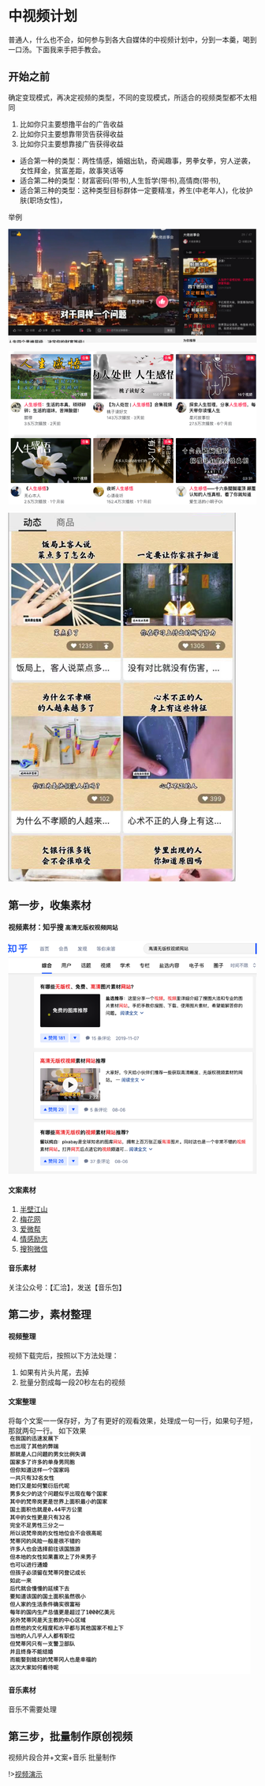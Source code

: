 
# 中视频计划

普通人，什么也不会，如何参与到各大自媒体的中视频计划中，分到一本羹，喝到一口汤。下面我来手把手教会。


## 开始之前

确定变现模式，再决定视频的类型，不同的变现模式，所适合的视频类型都不太相同

1. 比如你只主要想撸平台的广告收益
2. 比如你只主要想靠带货告获得收益
3. 比如你只主要想靠接广告获得收益

* 适合第一种的类型：两性情感，婚姻出轨，奇闻趣事，男拳女拳，穷人逆袭，女性拜金，贫富差距，故事笑话等
* 适合第二种的类型：财富密码(带书),人生哲学(带书),高情商(带书),
* 适合第三种的类型：这种类型目标群体一定要精准，养生(中老年人)，化妆护肤(职场女性)，

举例

![image-20211106183452165](1_zhongshipin.assets/image-20211106183452165-6194893.png)



![image-20211106183536423](1_zhongshipin.assets/image-20211106183536423-6194937.png)



![image-20211106183648964](1_zhongshipin.assets/image-20211106183648964-6195010.png)



## 第一步，收集素材

####  视频素材：知乎搜 `高清无版权视频网站`

![image-20211106182551539](1_zhongshipin.assets/image-20211106182551539-6194355.png)

####  文案素材

1. [半壁江山](http://joke.banbijiang.com/)
4. [梅花网](https://www.meihua.info/info!0!1)
5. [爱微帮](http://abc.aiweibang.com/hotarticle)
6. [情感励志](http://www.lizhidaren.com/)
7. [搜狗微信](https://weixin.sogou.com/)

####  音乐素材

关注公众号：【汇洽】，发送【音乐包】

## 第二步，素材整理

####  视频整理

视频下载完后，按照以下方法处理：
1. 如果有片头片尾，去掉
2. 批量分割成每一段20秒左右的视频


#### 文案整理

将每个文案一一保存好，为了有更好的观看效果，处理成一句一行，如果句子短，那就两句一行。
如下效果
![image-20211106183300250](1_zhongshipin.assets/image-20211106183300250.png)

#### 音乐素材

音乐不需要处理


## 第三步，批量制作原创视频

视频片段合并+文案+音乐 批量制作

!>[视频演示](https://www.bilibili.com/video/BV1qq4y13729/)

